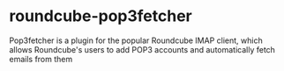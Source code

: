 roundcube-pop3fetcher
=====================

Pop3fetcher is a plugin for the popular Roundcube IMAP client, which allows Roundcube's users to add POP3 accounts and automatically fetch emails from them